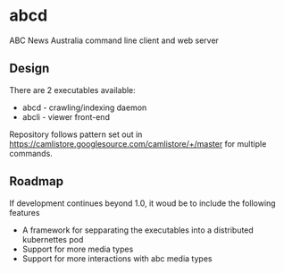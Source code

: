 abcd
======
ABC News Australia command line client and web server

## Design
There are 2 executables available:
- abcd - crawling/indexing daemon
- abcli - viewer front-end

Repository follows pattern set out in https://camlistore.googlesource.com/camlistore/+/master
for multiple commands.

## Roadmap
If development continues beyond 1.0, it woud be to include the following features
- A framework for sepparating the executables into a distributed kubernettes
  pod
- Support for more media types
- Support for more interactions with abc media types
